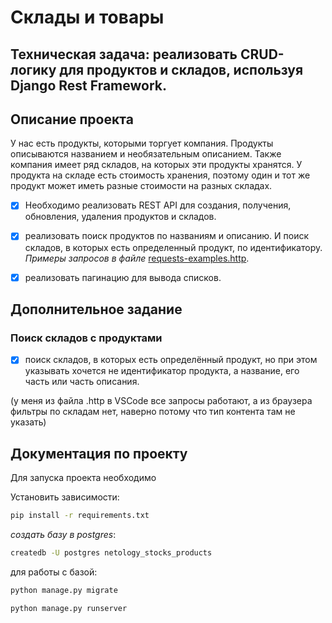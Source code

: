 # Склады и товары

## Техническая задача: реализовать CRUD-логику для продуктов и складов, используя Django Rest Framework.

## Описание проекта 

У нас есть продукты, которыми торгует компания. Продукты описываются названием и необязательным описанием.
Также компания имеет ряд складов, на которых эти продукты хранятся. У продукта на складе есть стоимость хранения, поэтому один 
и тот же продукт может иметь разные стоимости на разных складах.

 - [x] Необходимо реализовать REST API для создания, получения, обновления, удаления продуктов и складов. 

 - [x] реализовать поиск продуктов по названиям и описанию. И поиск складов, в которых есть определенный продукт, по идентификатору. 
_Примеры запросов в файле_ [requests-examples.http](requests-examples.http).

 - [x] реализовать пагинацию для вывода списков.

## Дополнительное задание

### Поиск складов с продуктами

- [x] поиск складов, в которых есть определённый продукт, но при этом указывать хочется не идентификатор продукта, а название, его часть или часть описания.

(у меня из файла .http в VSCode все запросы работают, а из браузера фильтры по складам нет, наверно потому что тип контента там не указать)

## Документация по проекту

Для запуска проекта необходимо

Установить зависимости:

```bash
pip install -r requirements.txt
```

_создать базу в postgres_:
```bash
createdb -U postgres netology_stocks_products
```

для работы с базой:

```bash
python manage.py migrate
```
```bash
python manage.py runserver
```

